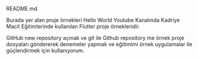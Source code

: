 README.md



Burada yer alan proje örnekleri Hello World Youtube Kanalında Kadriye Macit Eğitimlerinde kullanılan Flutter proje örnekleridir. 

GitHub new repository açmak ve git ile Github repository me örnek proje dosyaları göndererek denemeler yapmak ve eğitimimi örnek uygulamalar ile güçlendirmek için kullanıyorum.